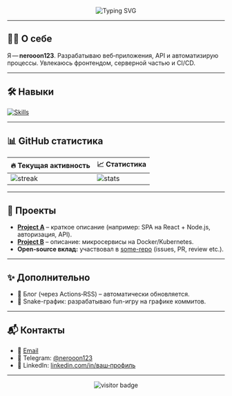 <p align="center">
  <img src="https://readme-typing-svg.herokuapp.com?font=Fira+Code&size=32&pause=1500&color=FCA121&center=true&vCenter=true&width=600&lines=👋+Привет,+я+nerooon123!;💻+Full-stack+разработчик;🔧+Люблю+JavaScript,+DevOps,+Open-Source" alt="Typing SVG" />
</p>

---

## 👨‍💻 О себе
Я — **nerooon123**. Разрабатываю веб‑приложения, API и автоматизирую процессы. Увлекаюсь фронтендом, серверной частью и CI/CD.

---

## 🛠️ Навыки
[![Skills](https://skillicons.dev/icons?i=js,ts,react,nodejs,docker,git)]()

---

## 📊 GitHub статистика
| 🔥 Текущая активность | 📈 Статистика |
|-----------------------|--------------|
| ![streak](https://github-readme-streak-stats.herokuapp.com/?user=nerooon123&theme=dark) | ![stats](https://github-readme-stats.vercel.app/api?username=nerooon123&show_icons=true&theme=vue) |

---

## 🚀 Проекты

- **[Project A](https://github.com/nerooon123/project-a)** – краткое описание (например: SPA на React + Node.js, авторизация, API).
- **[Project B](https://github.com/nerooon123/project-b)** – описание: микросервисы на Docker/Kubernetes.
- **Open‑source вклад:** участвовал в [some-repo](https://github.com/other/repo) (issues, PR, review etc.).

---

## ✨ Дополнительно

- 📝 Блог (через Actions‑RSS) – автоматически обновляется.
- 🐍 Snake-график: разрабатываю fun-игру на графике коммитов.

---

## 📬 Контакты

- 📧 [Email](mailto:youremail@example.com)
- 💬 Telegram: [@nerooon123](https://t.me/nerooon123)
- 🔗 LinkedIn: [linkedin.com/in/ваш‑профиль](https://linkedin.com/in/…)

---

<div align="center">
  <img src="https://visitor-badge.glitch.me/badge?page_id=nerooon123.nerooon123" alt="visitor badge"/>
</div>
